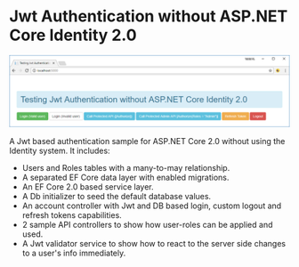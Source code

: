 Jwt Authentication without ASP.NET Core Identity 2.0
===========

![jwtauth](/src/ASPNETCore2JwtAuthentication.WebApp/wwwroot/images/jwtauth.png)

A Jwt based authentication sample for ASP.NET Core 2.0 without using the Identity system. It includes:

- Users and Roles tables with a many-to-may relationship.
- A separated EF Core data layer with enabled migrations.
- An EF Core 2.0 based service layer.
- A Db initializer to seed the default database values.
- An account controller with Jwt and DB based login, custom logout and refresh tokens capabilities.
- 2 sample API controllers to show how user-roles can be applied and used.
- A Jwt validator service to show how to react to the server side changes to a user's info immediately.
